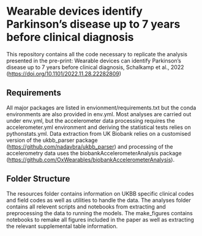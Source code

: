 # Wearable devices identify Parkinson’s disease up to 7 years before clinical diagnosis

This repository contains all the code necessary to replicate the analysis presented in the pre-print: 
Wearable devices can identify Parkinson’s disease up to 7 years before clinical diagnosis, Schalkamp et al., 2022 (https://doi.org/10.1101/2022.11.28.22282809)

## Requirements

All major packages are listed in envionment/requirements.txt but the conda environments are also provided in env.yml. Most analyses are carried out under env.yml, but the accelerometer data processing requires the accelerometer.yml environment and deriving the statistical tests relies on pythonstats.yml. Data extraction from UK Biobank relies on a customised version of the ukbb_parser package (https://github.com/nadavbra/ukbb_parser) and processing of the accelerometry data uses the biobankAccelerometerAnalysis package (https://github.com/OxWearables/biobankAccelerometerAnalysis).

## Folder Structure

The resources folder contains information on UKBB specific clinical codes and field codes as well as utilities to handle the data.
The analyses folder contains all relevent scripts and notebooks from extracting and preprocessing the data to running the models.
The make_figures contains notebooks to remake all figures included in the paper as well as extracting the relevant supplemental table information.
